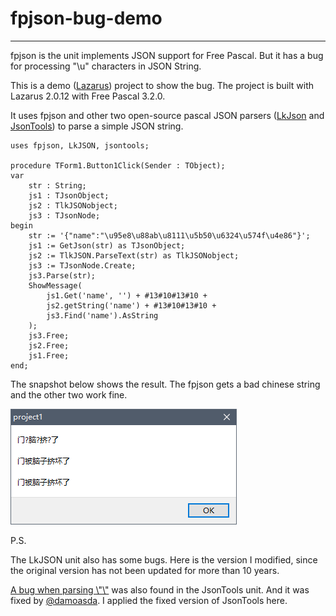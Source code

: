 # fpjson-bug-demo
---
fpjson is the unit implements JSON support for Free Pascal. But it has a bug for processing "\u" characters in JSON String.

This is a demo ([Lazarus](https://www.lazarus-ide.org/)) project to show the bug. The project is built with Lazarus 2.0.12 with Free Pascal 3.2.0.

It uses fpjson and other two open-source pascal JSON parsers ([LkJson](https://sourceforge.net/projects/lkjson/) and [JsonTools](https://www.getlazarus.org/json/)) to parse a simple JSON string.

    uses fpjson, LkJSON, jsontools;
    
    procedure TForm1.Button1Click(Sender : TObject);
    var
        str : String;
        js1 : TJsonObject;
        js2 : TlkJSONobject;
        js3 : TJsonNode;
    begin
        str := '{"name":"\u95e8\u88ab\u8111\u5b50\u6324\u574f\u4e86"}';
        js1 := GetJson(str) as TJsonObject;
        js2 := TlkJSON.ParseText(str) as TlkJSONobject;
        js3 := TJsonNode.Create;
        js3.Parse(str);
        ShowMessage(
            js1.Get('name', '') + #13#10#13#10 +
            js2.getString('name') + #13#10#13#10 +
            js3.Find('name').AsString
        );
        js3.Free;
        js2.Free;
        js1.Free;
    end;

The snapshot below shows the result. The fpjson gets a bad chinese string and the other two work fine.

![](https://raw.githubusercontent.com/shenmin/fpjson-bug-demo/master/demo.png)

P.S.

The LkJSON unit also has some bugs. Here is the version I modified, since the original version has not been updated for more than 10 years.

[A bug when parsing \\"\\"](https://github.com/sysrpl/JsonTools/issues/11) was also found in the JsonTools unit. And it was fixed by [@damoasda](https://github.com/damoasda/JsonTools/commit/cb047060060d00c8f8c233c399357122ec1c642f). I applied the fixed version of JsonTools here.
